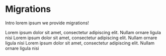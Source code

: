 # Migrations

Intro lorem ipsum we provide migrations!

<docs-card-container>
  <docs-card title="Standalone" link="Migrate now" href="reference/migrations/standalone">
    Lorem ipsum dolor sit amet, consectetur adipiscing elit. Nullam ornare ligula nisi
  </docs-card>
  <docs-card title="`ModuleWithProviders`" link="Migrate now" href="reference/migrations/module-with-providers">
    Lorem ipsum dolor sit amet, consectetur adipiscing elit. Nullam ornare ligula nisi
  </docs-card>
  <docs-card title="Typed Forms" link="Migrate now" href="reference/migrations/typed-forms">
    Lorem ipsum dolor sit amet, consectetur adipiscing elit. Nullam ornare ligula nisi
  </docs-card>
</docs-card-container>
